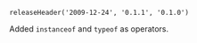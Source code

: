 ```
releaseHeader('2009-12-24', '0.1.1', '0.1.0')
```

Added `instanceof` and `typeof` as operators.
